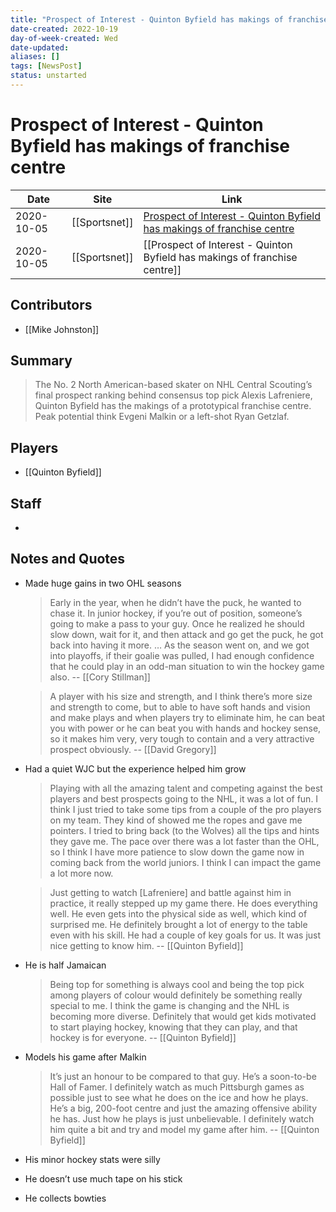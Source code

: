 ```yaml
---
title: "Prospect of Interest - Quinton Byfield has makings of franchise centre"
date-created: 2022-10-19
day-of-week-created: Wed
date-updated: 
aliases: []
tags: [NewsPost]
status: unstarted
---
```


# Prospect of Interest - Quinton Byfield has makings of franchise centre

| Date       | Site          | Link                                                                                                                                                                      |
| ---------- | ------------- | ------------------------------------------------------------------------------------------------------------------------------------------------------------------------- |
| 2020-10-05 | [[Sportsnet]] | [Prospect of Interest - Quinton Byfield has makings of franchise centre](https://www.sportsnet.ca/hockey/nhl/prospect-interest-quinton-byfield-makings-franchise-centre/) |
| 2020-10-05 | [[Sportsnet]] | [[Prospect of Interest - Quinton Byfield has makings of franchise centre]]

## Contributors
- [[Mike Johnston]]


## Summary
> The No. 2 North American-based skater on NHL Central Scouting’s final prospect ranking behind consensus top pick Alexis Lafreniere, Quinton Byfield has the makings of a prototypical franchise centre. Peak potential think Evgeni Malkin or a left-shot Ryan Getzlaf.


## Players
- [[Quinton Byfield]]


## Staff
- 


## Notes and Quotes
- Made huge gains in two OHL seasons
  > Early in the year, when he didn’t have the puck, he wanted to chase it. In junior hockey, if you’re out of position, someone’s going to make a pass to your guy. Once he realized he should slow down, wait for it, and then attack and go get the puck, he got back into having it more. … As the season went on, and we got into playoffs, if their goalie was pulled, I had enough confidence that he could play in an odd-man situation to win the hockey game also.  -- [[Cory Stillman]]
  
  > A player with his size and strength, and I think there’s more size and strength to come, but to able to have soft hands and vision and make plays and when players try to eliminate him, he can beat you with power or he can beat you with hands and hockey sense, so it makes him very, very tough to contain and a very attractive prospect obviously. -- [[David Gregory]]
- Had a quiet WJC but the experience helped him grow
  > Playing with all the amazing talent and competing against the best players and best prospects going to the NHL, it was a lot of fun. I think I just tried to take some tips from a couple of the pro players on my team. They kind of showed me the ropes and gave me pointers. I tried to bring back (to the Wolves) all the tips and hints they gave me. The pace over there was a lot faster than the OHL, so I think I have more patience to slow down the game now in coming back from the world juniors. I think I can impact the game a lot more now.
  
  > Just getting to watch \[Lafreniere] and battle against him in practice, it really stepped up my game there. He does everything well. He even gets into the physical side as well, which kind of surprised me. He definitely brought a lot of energy to the table even with his skill. He had a couple of key goals for us. It was just nice getting to know him. -- [[Quinton Byfield]]
- He is half Jamaican
  > Being top for something is always cool and being the top pick among players of colour would definitely be something really special to me. I think the game is changing and the NHL is becoming more diverse. Definitely that would get kids motivated to start playing hockey, knowing that they can play, and that hockey is for everyone. -- [[Quinton Byfield]]
- Models his game after Malkin
  > It’s just an honour to be compared to that guy. He’s a soon-to-be Hall of Famer. I definitely watch as much Pittsburgh games as possible just to see what he does on the ice and how he plays. He’s a big, 200-foot centre and just the amazing offensive ability he has. Just how he plays is just unbelievable. I definitely watch him quite a bit and try and model my game after him. -- [[Quinton Byfield]]
- His minor hockey stats were silly
- He doesn’t use much tape on his stick
- He collects bowties

